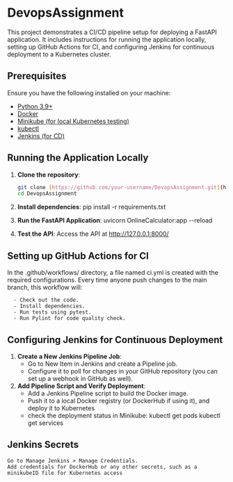 # DevopsAssignment

This project demonstrates a CI/CD pipeline setup for deploying a FastAPI application. It includes instructions for running the application locally, setting up GitHub Actions for CI, and configuring Jenkins for continuous deployment to a Kubernetes cluster.

## Prerequisites

Ensure you have the following installed on your machine:
- [Python 3.9+](https://www.python.org/downloads/)
- [Docker](https://www.docker.com/get-started)
- [Minikube (for local Kubernetes testing)](https://minikube.sigs.k8s.io/docs/start/)
- [kubectl](https://kubernetes.io/docs/tasks/tools/)
- [Jenkins (for CD)](https://www.jenkins.io/doc/book/installing/)

## Running the Application Locally

  1. **Clone the repository**:
     ```bash
     git clone [https://github.com/your-username/DevopsAssignment.git](https://github.com/Priyanshu-Raj/DevopsAssignment.git)
     cd DevopsAssignment
  2. **Install dependencies**:
      pip install -r requirements.txt
  
  3. **Run the FastAPI Application**:
      uvicorn OnlineCalculator:app --reload
  
  4. **Test the API**:
      Access the API at http://127.0.0.1:8000/

## Setting up GitHub Actions for CI

  In the .github/workflows/ directory, a file named ci.yml is created with the required configurations. 
  Every time anyone push changes to the main branch, this workflow will:
  
      - Check out the code.
      - Install dependencies.
      - Run tests using pytest. 
      - Run Pylint for code quality check. 

## Configuring Jenkins for Continuous Deployment    

  1. **Create a New Jenkins Pipeline Job**:
       - Go to New Item in Jenkins and create a Pipeline job.
       - Configure it to poll for changes in your GitHub repository (you can set up a webhook in GitHub as well).
  2. **Add Pipeline Script and Verify Deployment**:
        - Add a Jenkins Pipeline script to build the Docker image.
        - Push it to a local Docker registry (or DockerHub if using it), and deploy it to Kubernetes
        - check the deployment status in Minikube:
             kubectl get pods
             kubectl get services


## Jenkins Secrets     

    Go to Manage Jenkins > Manage Credentials.
    Add credentials for DockerHub or any other secrets, such as a minikubeID file for Kubernetes access
  
  

   
     
